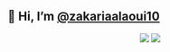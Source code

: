   ## 👋  Hi, I’m  <a href="https://www.instagram.com/zakarialaoui10/">@zakariaalaoui10</a>          
 <p align="center"><img src="https://github-readme-stats.vercel.app/api/top-langs/?username=zakarialaoui10&theme=tokyonight"/>
 <img src="https://github-readme-stats.vercel.app/api?username=zakarialaoui10&hide=contribs,prs&theme=tokyonight"/>                      
</p> 
   
 
 
